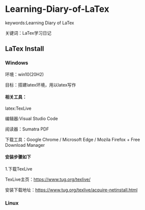 # Learning-Diary-of-LaTex
keywords:Learning Diary of LaTex

关键词：LaTex学习日记
## LaTex Install
### Windows
环境：win10(20H2)

目标：搭建latex环境，用以latex写作

#### 相关工具：

latex:TexLive  

编辑器:Visual Studio Code   

阅读器：Sumatra PDF 

下载工具：Google Chrome / Microsoft Edge / Mozila Firefox + Free Download Manager

#### 安装步骤如下
1.下载TexLive

TexLive主页：https://www.tug.org/texlive/

安装下载地址：https://www.tug.org/texlive/acquire-netinstall.html
### Linux
